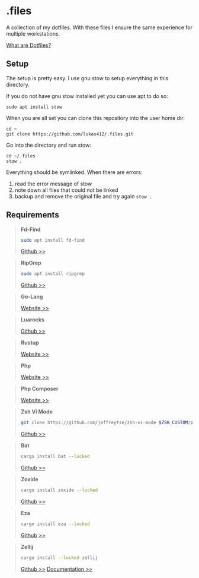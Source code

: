 # .files

A collection of my dotfiles.
With these files I ensure the same experience for multiple workstations.

[What are Dotfiles?](https://se-education.org/learningresources/contents/dotfiles/Dotfiles.html)

## Setup

The setup is pretty easy.
I use gnu stow to setup everything in this directory.

If you do not have gnu stow installed yet you can use apt to do so:

    sudo apt install stow

When you are all set you can clone this repository into the user home dir:

    cd ~
    git clone https://github.com/lukas412/.files.git

Go into the directory and run stow:

    cd ~/.files
    stow .

Everything should be symlinked.
When there are errors:

1. read the error message of stow
2. note down all files that could not be linked
3. backup and remove the original file and try again `stow .`

## Requirements

> **Fd-Find**
> ```bash
> sudo apt install fd-find
> ```
> [Github >>](https://github.com/sharkdp/fd)

> **RipGrep**
> ```bash
> sudo apt install ripgrep
> ```
> [Github >>](https://github.com/BurntSushi/ripgrep)

> **Go-Lang**
> 
> [Website >>](https://go.dev/dl/)

> **Luarocks**
> 
> [Github >>](https://github.com/luarocks/luarocks/wiki/Download)

> **Rustup**
> 
> [Website >>](https://rustup.rs/)

> **Php**
> 
> [Website >>](https://www.php.net/downloads.php)

> **Php Composer**
> 
> [Website >>](https://getcomposer.org/download/)

> **Zsh Vi Mode**
> ```bash
> git clone https://github.com/jeffreytse/zsh-vi-mode $ZSH_CUSTOM/plugins/zsh-vi-mode
> ```
> [Github >>](https://github.com/jeffreytse/zsh-vi-mode)

> **Bat**
> ```bash
> cargo install bat --locked
> ```
> [Github >>](https://github.com/sharkdp/bat?tab=readme-ov-file#installation)

> **Zoxide**
> ```bash
> cargo install zoxide --locked
> ```
> [Github >>](https://github.com/ajeetdsouza/zoxide?tab=readme-ov-file#installation)

> **Eza**
> ```bash
> cargo install eza --locked
> ```
> [Github >>](https://github.com/eza-community/eza)

> **Zellij**
> ```bash
> cargo install --locked zellij
> ```
> [Github >>](https://github.com/zellij-org/zellij)
> [Documentation >>](https://zellij.dev/documentation/introduction)

